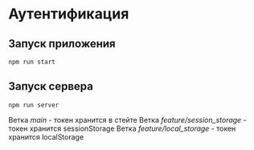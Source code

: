# Аутентификация

## Запуск приложения

```
npm run start
```

## Запуск сервера

```
npm run server
```

Ветка _main_ - токен хранится в стейте
Ветка _feature/session_storage_ - токен хранится sessionStorage
Ветка _feature/local_storage_ - токен хранится localStorage
